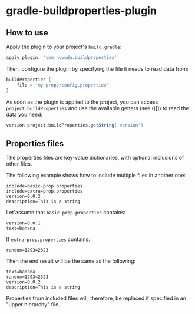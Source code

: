 gradle-buildproperties-plugin
=============================

## How to use

Apply the plugin to your project's `build.gradle`:

```groovy
apply plugin: 'com.novoda.buildproperties'
```

Then, configure the plugin by specifying the file it needs to read data from:

```groovy
buildProperties {
    file = 'my-props/config.properties'
}
```

As soon as the plugin is applied to the project, you can access `project.buildProperties` and use
the available getters (see ()[]) to read the data you need:

```groovy
version project.buildProperties.getString('version')
```

## Properties files

The properties files are key-value dictionaries, with optional inclusions of other files.

The following example shows how to include multiple files in another one:

```properties
include=basic-prop.properties
include=extra=prop.properties
version=0.0.2
description=This is a string
```

Let'assume that `basic-prop.properties` contains:

```properties
version=0.0.1
text=banana
```

If `extra-prop.properties` contains:

```properties
random=129342323
```

Then the end result will be the same as the following:

```properties
text=banana
random=129342323
version=0.0.2
description=This is a string
```

Properties from included files will, therefore, be replaced if specified in an "upper hierarchy" file.
